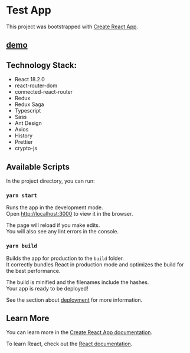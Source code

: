 # Test App

This project was bootstrapped with [Create React App](https://github.com/facebook/create-react-app).

## [demo](https://tkachuk-demo.netlify.app/)

## Technology Stack:

-   React 18.2.0
-   react-router-dom
-   connected-react-router
-   Redux
-   Redux Saga
-   Typescript
-   Sass
-   Ant Design
-   Axios
-   History
-   Prettier
-   crypto-js

## Available Scripts

In the project directory, you can run:

### `yarn start`

Runs the app in the development mode.\
Open [http://localhost:3000](http://localhost:3000) to view it in the browser.

The page will reload if you make edits.\
You will also see any lint errors in the console.

### `yarn build`

Builds the app for production to the `build` folder.\
It correctly bundles React in production mode and optimizes the build for the best performance.

The build is minified and the filenames include the hashes.\
Your app is ready to be deployed!

See the section about [deployment](https://facebook.github.io/create-react-app/docs/deployment) for more information.

## Learn More

You can learn more in the [Create React App documentation](https://facebook.github.io/create-react-app/docs/getting-started).

To learn React, check out the [React documentation](https://reactjs.org/).
